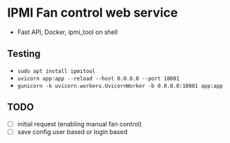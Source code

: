 # IPMI Fan control web service

- Fast API, Docker, ipmi_tool on shell

## Testing
- `sudo apt install ipmitool`
- `uvicorn app:app --reload --host 0.0.0.0 --port 18081`
- `gunicorn -k uvicorn.workers.UvicornWorker -b 0.0.0.0:18081 app:app`

## TODO
- [ ] initial request (enabling manual fan control)
- [ ] save config user based or login based
